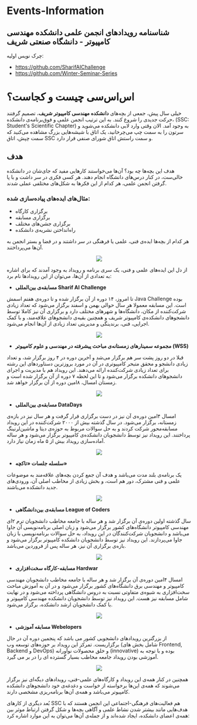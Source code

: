 # Events-Information
## شناسنامه رویدادهای انجمن علمی دانشکده مهندسی کامپیوتر - دانشگاه صنعتی شریف

چرک نویس اولیه:
- https://github.com/SharifAIChallenge
- https://github.com/Winter-Seminar-Series

# اس‌اس‌سی چیست و کجاست؟

خیلی سال پیش، جمعی از بچه‌های **دانشکده مهندسی کامپیوتر شریف**، تصمیم گرفتند حرکت جدیدی را شروع کنند. به این ترتیب انجمن علمی و فوق‌برنامه‌ی دانشکده، (SSC: Student's Scientific Chapter) به وجود آمد. الان وقتی وارد لابی دانشکده می‌شوید و سرتون را به سمت چپ می‌چرخانید، یک اتاق با شیشه‌هایی بزرگ مشاهده می‌کنید که سمت چپش، اتاق SSC و سمت راستش اتاق شورای صنفی قرار دارد.

## هدف

هدف این بچه‌ها چه بود؟ آن‌ها می‌خواستند کارهایی مفید که جای‌شان در دانشکده خالی‌ست، در کنار درس‌های دانشگاه انجام دهند. هر کسی فکری در سر داشت و با پا گرفتن انجمن علمی، هر کدام از این فکرها به شکل‌های مختلفی عملی شدند.

### مثال‌های ایده‌های پیاده‌سازی شده:

- برگزاری کارگاه
- برگزاری مسابقه
- برگزاری جشن‌های مختلف
- راه‌انداختن نشریه‌ی دانشکده

هر کدام از بچه‌ها ایده‌ی فنی، علمی یا فرهنگی در سر داشتند و در فضا و بستر انجمن به آن‌ها می‌پرداختند.

<p align="center">
  <img src="Picture1.jpg" />
</p>

از دل این ایده‌های علمی و فنی، یک سری برنامه و رویداد به وجود آمدند که برای اشاره به تعدادی از آن‌ها، می‌توان از این رویدادها نام برد:

- **مسابقه‌ی بین‌المللی Sharif AI Challenge**

تا امروز، ۱۴ دوره از آن برگزار شده و تا دوره‌ی هفتم اسمش Java Challenge بوده است. این مسابقه معمولا هر سال حوالی بهمن و اسفند برگزار می‌شود که تعداد زیادی شرکت‌کننده از مکان، دانشگاه‌ها و شهرهای مختلف دارد و برگزاری آن نیز کاملا توسط دانشجوهای دانشکده‌ی کامپیوتر شریف و همچنین بقیه‌ی دانشجوهای علاقه‌مند، و با کمک اجرایی، فنی، برندینگی و مدیریتی تعداد زیادی از آن‌ها انجام می‌شود.

<p align="center">
  <img src="Picture2.png" />
</p>

- **مجموعه سمینارهای زمستانه‌ی مباحث پیشرفته در مهندسی و علوم کامپیوتر (WSS)**

قبلا در دو روز پشت‌ سر هم برگزار می‌شد و آخرین دوره در ۴ روز برگزار شد، و تعداد زیادی دانشجو و محقق متبحر کامپیوتری در آن در مورد بروزترین دستاوردهای این رشته برای تعداد زیادی شرکت‌کننده ارائه می‌دهند. این رویداد هم با مدیریت و اجرای دانشجوهای دانشکده برگزار می‌شود و تا این لحظه ۷ دوره از آن برگزار شده است و زمستان امسال، ۸امین دوره از آن برگزار خواهد شد.

<p align="center">
  <img src="Picture3.png" />
</p>

- **مسابقه‌ی بین‌المللی DataDays**

امسال ۴امین دوره‌ی آن نیز در دست برگزاری قرار گرفت و هر سال نیز در بازه‌ی زمستانه،‌ برگزار می‌شود. در سال گذشته بیش از ۲۰۰۰ شرکت‌کننده در این رویداد مسابقه‌محور شرکت کردند و به حل سوالات مربوط به حوزه‌ی دیتا و ماشین‌لرنینگ پرداختند. این رویداد نیز توسط دانشجویان دانشکده‌ی کامپیوتر برگزار می‌شود و هر ساله آماده‌سازی رویداد بیش از ۵ ماه زمان نیاز دارد.

<p align="center">
  <img src="Picture4.png" />
</p>

- **سلسله جلسات «تاکچه»**

یک برنامه‌ی بلند مدت می‌باشد و هدف آن جمع کردن بچه‌های علاقه‌مند به موضوعات علمی و فنی مشترک، دور هم است، و بخش زیادی از مخاطب اصلی آن، ورودی‌های جدید دانشکده می‌باشند.

<p align="center">
  <img src="Picture5.png" />
</p>

- **مسابقه‌ی بین‌دانشگاهی League of Coders**

سال گذشته اولین دوره‌ی آن برگزار شد و هر ساله با جامعه مخاطب دانشجویان ترم ۲ای مهندسی کامپیوتر دانشگاه‌های کشور برگزار می‌شود و زبان اصلی برنامه‌نویسی آن جاوا می‌باشد و دانشجویان شرکت‌کنندگان در این رویداد، به حل سوالات برنامه‌نویسی با زبان جاوا می‌پردازند. این رویداد نیز توسط دانشجویان دانشکده کامپیوتر برگزار می‌شود و بازه‌ی برگزاری آن نیز، هر ساله پس از فروردین می‌باشد.

<p align="center">
  <img src="Picture6.png" />
</p>

- **مسابقه‌-کارگاه سخت‌افزاری Hardwar**

امسال ۴امین دوره‌ی آن برگزار شد و هر ساله با جامعه مخاطب دانشجویان مهندسی کامپیوتر و مهندسی برق دانشگاه‌های کشور برگزار می‌شود و در آن به آموزش مباحث سخت‌افزاری به شیوه‌ی متفاوتی نسبت به دروس دانشگاهی پرداخته می‌شود و در نهایت شامل مسابقه نیز هست. این رویداد نیز توسط دانشجویان دانشکده مهندسی کامپیوتر و با کمک دانشجویان ارشد دانشکده، برگزار می‌شود.

<p align="center">
  <img src="Picture7.png" />
</p>

- **مسابقه آموزشی Webelopers**

از بزرگترین رویدادهای دانشجویی کشور می باشد که پنجمین دوره آن در حال برگزاریست. تمرکز این رویداد بر حوزه‌های توسعه وب (شامل بخش های Frontend, Backend و DevOps) و خلق محصولات نوآورانه (innovative) بوده و با توجه به آموزشی بودن رویداد جامعه مخاطب بسیار گسترده ای را در بر می گیرد.

<p align="center">
  <img src="Picture8.png" />
</p>

همچنین در کنار همه‌ی این رویداد و کارگاه‌های علمی-فنی، رویدادهای دیگه‌ای نیز برگزار می‌شوند که همه‌ی این‌ها برخواسته از خواست و دغدغه‌ی خود دانشجوهای دانشکده کامپیوتر می‌باشد و همه‌ی آن‌ها برنامه‌ریزی مشخصی دارند.

بُعد دیگری از کارهای SSC هم فعالیت‌های فرهنگی-اجتماعی این انجمن هستند که با هدف‌هایی مانند بیشتر شدن نشاط علمی و آگاهی بچه‌ها و شکل‌ گرفتن ارتباط موثر بین همه‌ی اعضای دانشکده، ایجاد شده‌اند و از جمله‌ی آن‌ها می‌توان به این موارد اشاره کرد:

